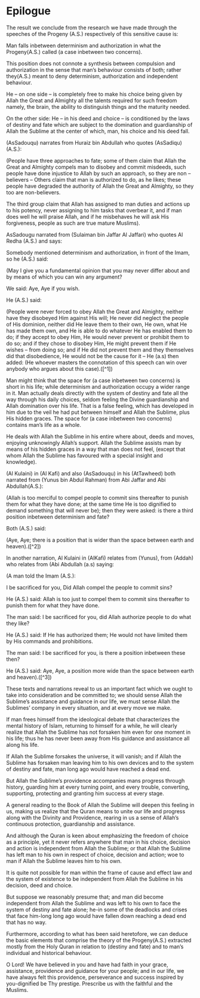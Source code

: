 Epilogue
========

The result we conclude from the research we have made through the
speeches of the Progeny (A.S.) respectively of this sensitive cause
is:

Man falls inbetween determinism and authorization in what the
Progeny(A.S.) called (a case inbetween two concerns).

This position does not connote a synthesis between compulsion and
authorization in the sense that man’s behaviour consists of both; rather
they(A.S.) meant to deny determinism, authorization and independent
behaviour.

He – on one side – is completely free to make his choice being given by
Allah the Great and Almighty all the talents required for such freedom
namely, the brain, the ability to distinguish things and the maturity
needed.

On the other side: He – in his deed and choice – is conditioned by the
laws of destiny and fate which are subject to the domination and
guardianship of Allah the Sublime at the center of which, man, his
choice and his deed fall.

(AsSadouqu) narrates from Huraiz bin Abdullah who quotes (AsSadiqu)
(A.S.):

(People have three approaches to fate; some of them claim that Allah
the Great and Almighty compels man to disobey and commit misdeeds, such
people have done injustice to Allah by such an approach, so they are non
– believers – Others claim that man is authorized to do, as he likes;
these people have degraded the authority of Allah the Great and
Almighty, so they too are non-believers.

The third group claim that Allah has assigned to man duties and actions
up to his potency, never assigning to him tasks that overbear it, and if
man does well he will praise Allah, and if he misbehaves he will ask His
forgiveness, people as such are true mature Muslims).

AsSadougu narrated from (Sulaiman bin Jaffar Al Jaffari) who quotes Al
Redha (A.S.) and says:

Somebody mentioned determinism and authorization, in front of the Imam,
so he (A.S.) said:

(May I give you a fundamental opinion that you may never differ about
and by means of which you can win any argument?

We said: Aye, Aye if you wish.

He (A.S.) said:

(People were never forced to obey Allah the Great and Almighty, neither
have they disobeyed Him against His will; He never did neglect the
people of His dominion, neither did He leave them to their own, He own,
what He has made them own, and He is able to do whatever He has enabled
them to do; if they accept to obey Him, He would never prevent or
prohibit them to do so; and if they chose to disobey Him, He might
prevent them if He wishes – from doing so; and if He did not prevent
them and they themselves did that disobedience, He would not be the
cause for it – He (a.s) then added: (He whoever masters the connotation
of this speech can win over anybody who argues about this case).([^1])

Man might think that the space for (a case inbetween two concerns) is
short in his life; while determinism and authorization occupy a wider
range in it. Man actually deals directly with the system of destiny and
fate all the way through his daily choices, seldom feeling the Divine
guardianship and Allah domination over his life. That is a false
feeling, which has developed in him due to the veil he had put between
himself and Allah the Sublime, plus His hidden graces. The space for (a
case inbetween two concerns) contains man’s life as a whole.

He deals with Allah the Sublime in his entire where about, deeds and
moves, enjoying unknowingly Allah’s support. Allah the Sublime assists
man by means of his hidden graces in a way that man does not feel,
(except that whom Allah the Sublime has favoured with a special insight
and knowledge).

(Al Kulaini) in (Al Kafi) and also (AsSadouqu) in his (AtTawheed) both
narrated from (Yunus bin Abdul Rahman) from Abi Jaffar and Abi
Abdullah(A.S.):

(Allah is too merciful to compel people to commit sins thereafter to
punish them for what they have done; at the same time He is too
dignified to demand something that will never be); then they were asked:
is there a third position inbetween determinism and fate?

Both (A.S.) said:

(Aye, Aye; there is a position that is wider than the space between
earth and heaven).([^2])

In another narration, Al Kulaini in (AlKafi) relates from (Yunus), from
(Addah) who relates from (Abi Abdullah (a.s) saying:

(A man told the Imam (A.S.):

I be sacrificed for you, Did Allah compel the people to commit sins?

He (A.S.) said: Allah is too just to compel them to commit sins
thereafter to punish them for what they have done.

The man said: I be sacrificed for you, did Allah authorize people to do
what they like?

He (A.S.) said: If He has authorized them; He would not have limited
them by His commands and prohibitions.

The man said: I be sacrificed for you, is there a position inbetween
these then?

He (A.S.) said: Aye, Aye, a position more wide than the space between
earth and heaven).([^3])

These texts and narrations reveal to us an important fact which we
ought to take into consideration and be committed to; we should sense
Allah the Sublime’s assistance and guidance in our life, we must sense
Allah the Sublimes’ company in every situation, and at every move we
make.

If man frees himself from the ideological debate that characterizes the
mental history of Islam, returning to himself for a while, he will
clearly realize that Allah the Sublime has not forsaken him even for one
moment in his life; thus he has never been away from His guidance and
assistance all along his life.

If Allah the Sublime forsakes the universe, it will vanish; and if
Allah the Sublime has forsaken man leaving him to his own devices and to
the system of destiny and fate, man long ago would have reached a dead
end.

But Allah the Sublime’s providence accompanies mans progress through
history, guarding him at every turning point, and every trouble,
converting, supporting, protecting and granting him success at every
stage.

A general reading to the Book of Allah the Sublime will deepen this
feeling in us, making us realize that the Quran means to unite our life
and progress along with the Divinity and Providence, rearing in us a
sense of Allah’s continuous protection, guardianship and assistance.

And although the Quran is keen about emphasizing the freedom of choice
as a principle, yet it never refers anywhere that man in his choice,
decision and action is independent from Allah the Sublime; or that Allah
the Sublime has left man to his own in respect of choice, decision and
action; woe to man if Allah the Sublime leaves him to his own.

It is quite not possible for man within the frame of cause and effect
law and the system of existence to be independent from Allah the Sublime
in his decision, deed and choice.

But suppose we reasonably presume that; and man did become independent
from Allah the Sublime and was left to his own to face the system of
destiny and fate alone; he-in some of the deadlocks and crises that face
him-long long ago would have fallen down reaching a dead end that has no
way.

Furthermore, according to what has been said heretofore, we can deduce
the basic elements that comprise the theory of the Progeny(A.S.)
extracted mostly from the Holy Quran in relation to (destiny and fate)
and to man’s individual and historical behaviour.

O Lord! We have believed in you and have had faith in your grace,
assistance, providence and guidance for your people; and in our life, we
have always felt this providence, perseverance and success inspired by
you-dignified be Thy prestige. Prescribe us with the faithful and the
Muslims.


